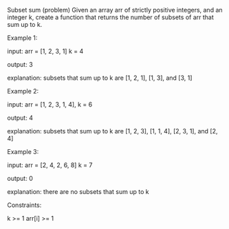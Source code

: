 Subset sum (problem)
Given an array arr of strictly positive integers, and an integer k, create a function that returns the number of subsets of arr that sum up to k.

Example 1:

input:
arr = [1, 2, 3, 1]
k = 4

output: 3

explanation: subsets that sum up to k are [1, 2, 1], [1, 3], and [3, 1]

Example 2:

input:
arr = [1, 2, 3, 1, 4],
k = 6

output: 4

explanation: subsets that sum up to k are [1, 2, 3], [1, 1, 4], [2, 3, 1], and [2, 4]

Example 3:

input:
arr = [2, 4, 2, 6, 8]
k = 7

output: 0

explanation: there are no subsets that sum up to k

Constraints:

k >= 1
arr[i] >= 1
